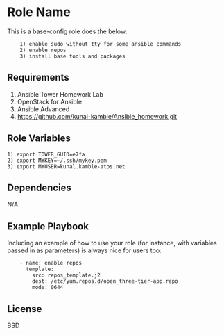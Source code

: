 Role Name
=========

This is a base-config role does the below,

        1) enable sudo without tty for some ansible commands
        2) enable repos
        3) install base tools and packages

Requirements
------------
  1) Ansible Tower Homework Lab
  2) OpenStack for Ansible
  3) Ansible Advanced
  4) https://github.com/kunal-kamble/Ansible_homework.git

Role Variables
--------------

    1) export TOWER_GUID=e7fa
    2) export MYKEY=~/.ssh/mykey.pem
    3) export MYUSER=kunal.kamble-atos.net

Dependencies
------------

N/A

Example Playbook
----------------

Including an example of how to use your role (for instance, with variables passed in as parameters) is always nice for users too:

        - name: enable repos
          template:
            src: repos_template.j2
            dest: /etc/yum.repos.d/open_three-tier-app.repo
            mode: 0644

License
-------

BSD